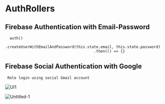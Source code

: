 # AuthRollers

## Firebase Authentication with Email-Password
      auth()
                                            .createUserWithEmailAndPassword(this.state.email, this.state.password)
                                            .then(() => {}
     
## Firebase Social Authentication with Google
     Role login using social Gmail account
   
![UI1](https://user-images.githubusercontent.com/45879059/220424891-5f5747fd-b779-4535-bb3c-37e2cbf03d4d.png)

![Untitled-1](https://user-images.githubusercontent.com/45879059/221274209-5d56fd9a-37f1-4901-a3f5-0f63e5f47b40.png)
